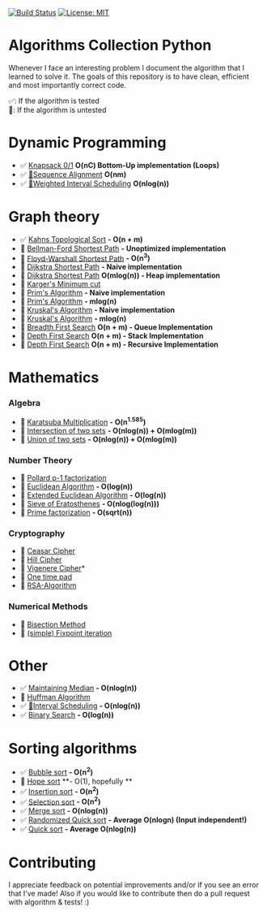 [![Build Status](https://travis-ci.com/AladdinPerzon/Algorithms-Collection-Python.svg?branch=master)](https://travis-ci.com/AladdinPerzon/Algorithms-Collection-Python) [![License: MIT](https://img.shields.io/badge/License-MIT-yellow.svg)](https://opensource.org/licenses/MIT)

# Algorithms Collection Python
Whenever I face an interesting problem I document the algorithm that I learned to solve it. The goals of this repository is to have clean, efficient and most importantly correct code.

:white_check_mark:: If the algorithm is tested  \
:small_red_triangle:: If the algorithm is untested

# Dynamic Programming
* :white_check_mark: [Knapsack 0/1](https://github.com/AladdinPerzon/Algorithms-Collection-Python/blob/master/Algorithms/dynamic_programming/knapsack/knapsack_bottomup.py)  **O(nC) Bottom-Up implementation (Loops)**
* :white_check_mark: [:movie_camera:](https://youtu.be/XmyxiSc3LKg)[Sequence Alignment](https://github.com/AladdinPerzon/Algorithms-Collection-Python/blob/master/Algorithms/dynamic_programming/sequence_alignment.py) **O(nm)**
* :white_check_mark: [:movie_camera:](https://youtu.be/dU-coYsd7zw)[Weighted Interval Scheduling](https://github.com/AladdinPerzon/Algorithms-Collection-Python/blob/master/Algorithms/dynamic_programming/weighted_interval_scheduling.py) **O(nlog(n))**

# Graph theory
* :white_check_mark: [Kahns Topological Sort](https://github.com/AladdinPerzon/Algorithms-Collection-Python/blob/master/Algorithms/graphtheory/kahns-toposort/kahns.py) **- O(n + m)**
* :small_red_triangle: [Bellman-Ford Shortest Path](https://github.com/AladdinPerzon/Algorithms-Collection-Python/blob/master/Algorithms/graphtheory/bellman-ford/bellman_ford.py) **- Unoptimized implementation**
* :small_red_triangle: [Floyd-Warshall Shortest Path](https://github.com/AladdinPerzon/Algorithms-Collection-Python/blob/master/Algorithms/graphtheory/floyd-warshall/floyd-warshall.py) **- O(n<sup>3</sup>)**
* :small_red_triangle: [Dijkstra Shortest Path](https://github.com/AladdinPerzon/Algorithms-Collection-Python/blob/master/Algorithms/graphtheory/dijkstra/djikstra.py) **- Naive implementation**
* :small_red_triangle: [Dijkstra Shortest Path](https://github.com/AladdinPerzon/Algorithms-Collection-Python/blob/master/Algorithms/graphtheory/dijkstra/heapdijkstra.py) **O(mlog(n)) - Heap implementation**
* :small_red_triangle: [Karger's Minimum cut](https://github.com/AladdinPerzon/Algorithms-Collection-Python/blob/master/Algorithms/graphtheory/kargers/kargermincut.py)
* :small_red_triangle: [Prim's Algorithm](https://github.com/AladdinPerzon/Algorithms-Collection-Python/blob/master/Algorithms/graphtheory/prims/prims_algorithm.py) **- Naive implementation**
* :small_red_triangle: [Prim's Algorithm](https://github.com/AladdinPerzon/Algorithms-Collection-Python/blob/master/Algorithms/graphtheory/prims/primheap.py) **- mlog(n)**
* :small_red_triangle: [Kruskal's Algorithm](https://github.com/AladdinPerzon/Algorithms-Collection-Python/blob/master/Algorithms/graphtheory/kruskal/kruskal.py) **- Naive implementation**
* :small_red_triangle: [Kruskal's Algorithm](https://github.com/AladdinPerzon/Algorithms-Collection-Python/blob/master/Algorithms/graphtheory/kruskal/kruskal_unionfind.py) **- mlog(n)**
* :small_red_triangle: [Breadth First Search](https://github.com/AladdinPerzon/Algorithms-Collection-Python/blob/master/Algorithms/graphtheory/breadth-first-search/BFS_queue_iterative.py) **O(n + m) - Queue Implementation**
* :small_red_triangle: [Depth First Search](https://github.com/AladdinPerzon/Algorithms-Collection-Python/blob/master/Algorithms/graphtheory/depth-first-search/DFS_stack_iterative.py) **O(n + m) - Stack Implementation**
* :small_red_triangle: [Depth First Search](https://github.com/AladdinPerzon/Algorithms-Collection-Python/blob/master/Algorithms/graphtheory/depth-first-search/DFS_recursive.py) **O(n + m) - Recursive Implementation**

# Mathematics
### Algebra
* :small_red_triangle: [Karatsuba Multiplication](https://github.com/AladdinPerzon/Algorithms-Collection-Python/blob/master/Algorithms/math/karatsuba/karatsuba.py) **- O(n<sup>1.585</sup>)** 
* :small_red_triangle: [Intersection of two sets](https://github.com/AladdinPerzon/Algorithms-Collection-Python/blob/master/Algorithms/math/intersection_of_two_sets/intersection_of_two_sets.py) **- O(nlog(n)) + O(mlog(m))** 
* :small_red_triangle: [Union of two sets](https://github.com/AladdinPerzon/Algorithms-Collection-Python/blob/master/Algorithms/math/union_of_two_sets/union_of_two_sets.py) **- O(nlog(n)) + O(mlog(m))** 

### Number Theory
* :small_red_triangle: [Pollard p-1 factorization](https://github.com/AladdinPerzon/Algorithms-Collection-Python/blob/master/Algorithms/math/pollard_p1/pollard_p1.py)
* :small_red_triangle: [Euclidean Algorithm](https://github.com/AladdinPerzon/Algorithms-Collection-Python/blob/master/Algorithms/math/euclid_gcd/euclid_gcd.py)  **- O(log(n))**
* :small_red_triangle: [Extended Euclidean Algorithm](https://github.com/AladdinPerzon/Algorithms-Collection-Python/blob/master/Algorithms/math/extended_euclidean_algorithm/euclid_gcd.py)  **- O(log(n))**
* :small_red_triangle: [Sieve of Eratosthenes](https://github.com/AladdinPerzon/Algorithms-Collection-Python/blob/master/Algorithms/math/sieve_of_eratosthenes/sieve_eratosthenes.py) **- O(nlog(log(n)))**
* :small_red_triangle: [Prime factorization](https://github.com/AladdinPerzon/Algorithms-Collection-Python/blob/master/Algorithms/math/prime_factorization/primefactorization.py) **- O(sqrt(n))**

### Cryptography
* :small_red_triangle: [Ceasar Cipher](https://github.com/AladdinPerzon/Algorithms-Collection-Python/blob/master/Algorithms/cryptology/ceasar_shifting_cipher/ceasar_shift_cipher.py)
* :small_red_triangle: [Hill Cipher](https://github.com/AladdinPerzon/Algorithms-Collection-Python/blob/master/Algorithms/cryptology/hill_cipher/hill_cipher.py)
* :small_red_triangle: [Vigenere Cipher](https://github.com/AladdinPerzon/Algorithms-Collection-Python/blob/master/Algorithms/cryptology/vigenere_cipher/vigenere.py)*
* :small_red_triangle: [One time pad](https://github.com/AladdinPerzon/Algorithms-Collection-Python/blob/master/Algorithms/cryptology/one_time_pad/one_time_pad.py)
* :small_red_triangle: [RSA-Algorithm](https://github.com/AladdinPerzon/Algorithms-Collection-Python/blob/master/Algorithms/cryptology/RSA_algorithm/RSA.py)


### Numerical Methods
* :small_red_triangle: [Bisection Method](https://github.com/AladdinPerzon/Algorithms-Collection-Python/blob/master/Algorithms/numerical_methods/bisection.py)
* :small_red_triangle: [(simple) Fixpoint iteration](https://github.com/AladdinPerzon/Algorithms-Collection-Python/blob/master/Algorithms/numerical_methods/fixpoint.py)

# Other
* :white_check_mark: [Maintaining Median](https://github.com/AladdinPerzon/Algorithms-Collection-Python/blob/master/Algorithms/other/median_maintenance.py) **- O(nlog(n))**
* :small_red_triangle: [Huffman Algorithm](https://github.com/AladdinPerzon/Algorithms-Collection-Python/blob/master/Algorithms/other/Huffman/Huffman.py)
* :white_check_mark: [:movie_camera:](https://youtu.be/SmPxC8m0yIY)[Interval Scheduling](https://github.com/AladdinPerzon/Algorithms-Collection-Python/blob/master/Algorithms/other/interval_scheduling.py) **- O(nlog(n))**
* :white_check_mark: [Binary Search](https://github.com/AladdinPerzon/Algorithms-Collection-Python/blob/master/Algorithms/search/binarysearch.py) **- O(log(n))** 

# Sorting algorithms
*  :white_check_mark: [Bubble sort](https://github.com/AladdinPerzon/Algorithms-Collection-Python/blob/master/Algorithms/sorting/bubblesort.py) **- O(n<sup>2</sup>)** 
*  :small_red_triangle: [Hope sort](https://github.com/AladdinPerzon/Algorithms-Collection-Python/blob/master/Algorithms/sorting/hopesort.py) **- O(1), hopefully **
*  :white_check_mark: [Insertion sort](https://github.com/AladdinPerzon/Algorithms-Collection-Python/blob/master/Algorithms/sorting/insertionsort.py) **- O(n<sup>2</sup>)** 
*  :white_check_mark: [Selection sort](https://github.com/AladdinPerzon/Algorithms-Collection-Python/blob/master/Algorithms/sorting/selectionsort.py) **- O(n<sup>2</sup>)** 
*  :white_check_mark: [Merge sort](https://github.com/AladdinPerzon/Algorithms-Collection-Python/blob/master/Algorithms/sorting/mergesort.py) **- O(nlog(n))** 
*  :white_check_mark: [Randomized Quick sort](https://github.com/AladdinPerzon/Algorithms-Collection-Python/blob/master/Algorithms/sorting/randomized_quicksort.py) **- Average O(nlogn) (Input independent!)**
*  :white_check_mark: [Quick sort](https://github.com/AladdinPerzon/Algorithms-Collection-Python/blob/master/Algorithms/sorting/quicksort.py) **- Average O(nlog(n))**

# Contributing
I appreciate feedback on potential improvements and/or if you see an error that I've made! Also if you would like to contribute then do a pull request with algorithm & tests! :)


